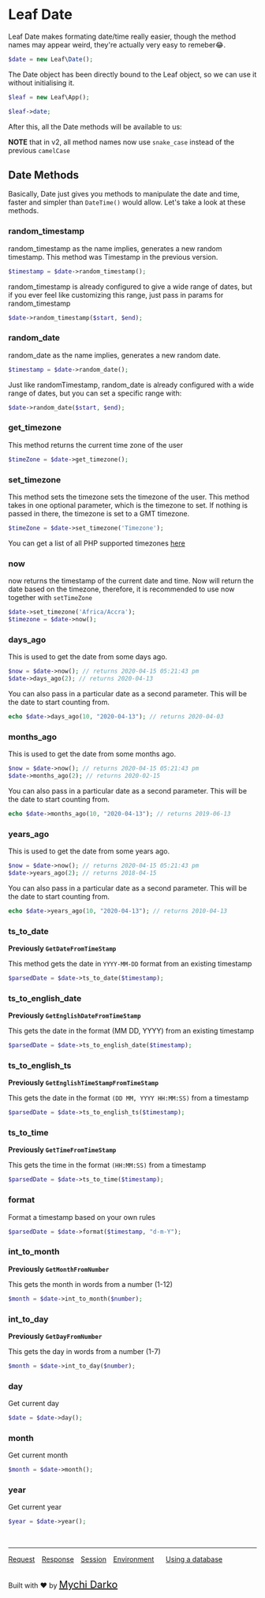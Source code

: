 # Leaf Date

Leaf Date makes formating date/time really easier, though the method names may appear weird, they're actually very easy to remeber😂.

```php
$date = new Leaf\Date();
```

The Date object has been directly bound to the Leaf object, so we can use it without initialising it.

```php
$leaf = new Leaf\App();

$leaf->date;
```

After this, all the Date methods will be available to us:

**NOTE** that in v2, all method names now use `snake_case` instead of the previous `camelCase`

## Date Methods
Basically, Date just gives you methods to manipulate the date and time, faster and simpler than `DateTime()` would allow. Let's take a look at these methods.

### random_timestamp
random_timestamp as the name implies, generates a new random timestamp. This method was Timestamp in the previous version.

```php
$timestamp = $date->random_timestamp();
```

random_timestamp is already configured to give a wide range of dates, but if you ever feel like customizing this range, just pass in params for random_timestamp
```php
$date->random_timestamp($start, $end);
```

### random_date
random_date as the name implies, generates a new random date.

```php
$timestamp = $date->random_date();
```

Just like randomTimestamp, random_date is already configured with a wide range of dates, but you can set a specific range with:

```php
$date->random_date($start, $end);
```

### get_timezone
This method returns the current time zone of the user

```php
$timeZone = $date->get_timezone();
```

### set_timezone
This method sets the timezone sets the timezone of the user. This method takes in one optional parameter, which is the timezone to set. If nothing is passed in there, the timezone is set to a GMT timezone.

```php
$timeZone = $date->set_timezone('Timezone');
```

You can get a list of all PHP supported timezones [here](https://www.w3schools.com/php/php_ref_timezones.asp)

### now

now returns the timestamp of the current date and time. Now will return the date based on the timezone, therefore, it is recommended to use now together with `setTimeZone`

```php
$date->set_timezone('Africa/Accra');
$timezone = $date->now();
```

### days_ago

This is used to get the date from some days ago.

```php
$now = $date->now(); // returns 2020-04-15 05:21:43 pm
$date->days_ago(2); // returns 2020-04-13
```

You can also pass in a particular date as a second parameter. This will be the date to start counting from.

```php
echo $date->days_ago(10, "2020-04-13"); // returns 2020-04-03
```

### months_ago

This is used to get the date from some months ago.

```php
$now = $date->now(); // returns 2020-04-15 05:21:43 pm
$date->months_ago(2); // returns 2020-02-15
```

You can also pass in a particular date as a second parameter. This will be the date to start counting from.

```php
echo $date->months_ago(10, "2020-04-13"); // returns 2019-06-13
```

### years_ago

This is used to get the date from some years ago.

```php
$now = $date->now(); // returns 2020-04-15 05:21:43 pm
$date->years_ago(2); // returns 2018-04-15
```

You can also pass in a particular date as a second parameter. This will be the date to start counting from.

```php
echo $date->years_ago(10, "2020-04-13"); // returns 2010-04-13
```

### ts_to_date

**Previously `GetDateFromTimeStamp`** 

This method gets the date in `YYYY-MM-DD` format from an existing timestamp

```php
$parsedDate = $date->ts_to_date($timestamp);
```

### ts_to_english_date

**Previously `GetEnglishDateFromTimeStamp`** 

This gets the date in the format (MM DD, YYYY) from an existing timestamp

```php
$parsedDate = $date->ts_to_english_date($timestamp);
```

### ts_to_english_ts

**Previously `GetEnglishTimeStampFromTimeStamp`** 

This gets the date in the format `(DD MM, YYYY HH:MM:SS)` from a timestamp

```php
$parsedDate = $date->ts_to_english_ts($timestamp);
```

### ts_to_time

**Previously `GetTimeFromTimeStamp`** 

This gets the time in the format `(HH:MM:SS)` from a timestamp

```php
$parsedDate = $date->ts_to_time($timestamp);
```

### format

Format a timestamp based on your own rules

```php
$parsedDate = $date->format($timestamp, "d-m-Y");
```

### int_to_month

**Previously `GetMonthFromNumber`** 

This gets the month in words from a number (1-12)

```php
$month = $date->int_to_month($number);
```

### int_to_day

**Previously `GetDayFromNumber`** 

This gets the day in words from a number (1-7)

```php
$month = $date->int_to_day($number);
```

### day

Get current day

```php
$date = $date->day();
```

### month

Get current month

```php
$month = $date->month();
```

### year

Get current year

```php
$year = $date->year();
```


<br>
<hr>

<a href="#/leaf/v/2.1-apha/http/request" style="margin: 0px">Request</a>
<a href="#/leaf/v/2.1-apha/http/response" style="margin: 0px 10px;">Response</a>
<a href="#/leaf/v/2.1-apha/http/session" style="margin: 0px; 10px;">Session</a>
<a href="#/leaf/v/2.1-apha/environment" style="margin: 0px 10px;">Environment</a>
<a href="#/leaf/v/2.1-apha/database" style="margin: 0px 10px;">Using a database</a>

<br>
Built with ❤ by <a href="https://mychi.netlify.com" style="font-size: 20px; color: #111;" target="_blank">Mychi Darko</a>